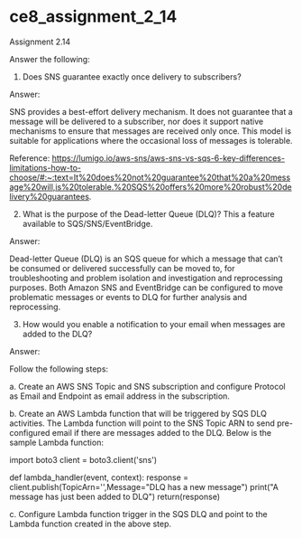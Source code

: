 # ce8_assignment_2_14

Assignment 2.14

Answer the following:

1. Does SNS guarantee exactly once delivery to subscribers?

Answer:
   
SNS provides a best-effort delivery mechanism. It does not guarantee that a message will be delivered to a subscriber, nor does it support native mechanisms to ensure that messages are received only once. This model is suitable for applications where the occasional loss of messages is tolerable.

Reference: https://lumigo.io/aws-sns/aws-sns-vs-sqs-6-key-differences-limitations-how-to-choose/#:~:text=It%20does%20not%20guarantee%20that%20a%20message%20will,is%20tolerable.%20SQS%20offers%20more%20robust%20delivery%20guarantees.


2. What is the purpose of the Dead-letter Queue (DLQ)? This a feature available to SQS/SNS/EventBridge.

Answer:
   
Dead-letter Queue (DLQ) is an SQS queue for which a message that can’t be consumed or delivered successfully can be moved to, for troubleshooting and problem isolation and investigation and reprocessing purposes. Both Amazon SNS and EventBridge can be configured to move problematic messages or events to DLQ for further analysis and reprocessing. 

 
3. How would you enable a notification to your email when messages are added to the DLQ?

Answer:

Follow the following steps:
   
a. Create an AWS SNS Topic and SNS subscription and configure Protocol as Email and Endpoint as email address in the subscription. 

b. Create an AWS Lambda function that will be triggered by SQS DLQ activities. The Lambda function will point to the SNS Topic ARN to send pre-configured email if there are messages added to the DLQ.
Below is the sample Lambda function:

import boto3
client = boto3.client('sns')

def lambda_handler(event, context):
  response = client.publish(TopicArn='<SNS-topic-arn>',Message="DLQ has a new message")
  print("A message has just been added to DLQ")
  return(response)

c. Configure Lambda function trigger in the SQS DLQ and point to the Lambda function created in the above step.
   
